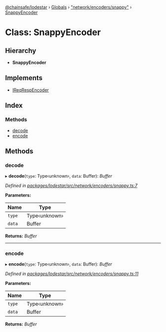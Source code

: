 [@chainsafe/lodestar](../README.md) › [Globals](../globals.md) › ["network/encoders/snappy"](../modules/_network_encoders_snappy_.md) › [SnappyEncoder](_network_encoders_snappy_.snappyencoder.md)

# Class: SnappyEncoder

## Hierarchy

* **SnappyEncoder**

## Implements

* [IReqRespEncoder](../interfaces/_network_encoders_interface_.ireqrespencoder.md)

## Index

### Methods

* [decode](_network_encoders_snappy_.snappyencoder.md#decode)
* [encode](_network_encoders_snappy_.snappyencoder.md#encode)

## Methods

###  decode

▸ **decode**(`type`: Type‹unknown›, `data`: Buffer): *Buffer*

*Defined in [packages/lodestar/src/network/encoders/snappy.ts:7](https://github.com/ChainSafe/lodestar/blob/2fb982b/packages/lodestar/src/network/encoders/snappy.ts#L7)*

**Parameters:**

Name | Type |
------ | ------ |
`type` | Type‹unknown› |
`data` | Buffer |

**Returns:** *Buffer*

___

###  encode

▸ **encode**(`type`: Type‹unknown›, `data`: Buffer): *Buffer*

*Defined in [packages/lodestar/src/network/encoders/snappy.ts:11](https://github.com/ChainSafe/lodestar/blob/2fb982b/packages/lodestar/src/network/encoders/snappy.ts#L11)*

**Parameters:**

Name | Type |
------ | ------ |
`type` | Type‹unknown› |
`data` | Buffer |

**Returns:** *Buffer*
